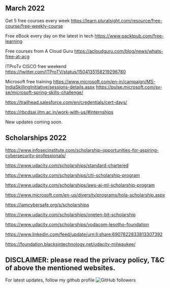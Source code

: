 March 2022
-------------------------------------
Get 5 free courses every week https://learn.pluralsight.com/resource/free-course/free-weekly-course

Free eBook every day on the latest in tech https://www.packtpub.com/free-learning

Free courses from A Cloud Guru https://acloudguru.com/blog/news/whats-free-at-acg

ITProTv CISCO free weekend https://twitter.com/ITProTV/status/1504135158219296780

Microsoft free training https://www.microsoft.com/en-in/campaign/MS-IndiaSkillingInitiative/sessions-details.aspx https://pulse.microsoft.com/sv-se/microsoft-spring-skills-challenge/

https://trailhead.salesforce.com/en/credentials/cert-days/

https://rbcdsai.iitm.ac.in/work-with-us/#internships


New updates coming soon.

Scholarships 2022
-----------------------------
https://www.infosecinstitute.com/scholarship-opportunities-for-aspiring-cybersecurity-professionals/

https://www.udacity.com/scholarships/standard-chartered

https://www.udacity.com/scholarships/citi-scholarship-program

https://www.udacity.com/scholarships/aws-ai-ml-scholarship-program

https://www.microsoft.com/en-us/diversity/programs/hola-scholarship.aspx

https://iamcybersafe.org/s/scholarships

https://www.udacity.com/scholarships/oneten-bit-scholarship

https://www.udacity.com/scholarships/vodacom-lesotho-foundation

https://www.linkedin.com/feed/update/urn:li:share:6907822833813307392

https://foundation.blacksintechnology.net/udacity-milwaukee/


DISCLAIMER: please read the privacy policy, T&C of above the mentioned websites.
--------------------------------------------------------------------------------------
For latest updates, follow my github profile <img alt="GitHub followers" src="https://img.shields.io/github/followers/josepraveen?style=social"> 



